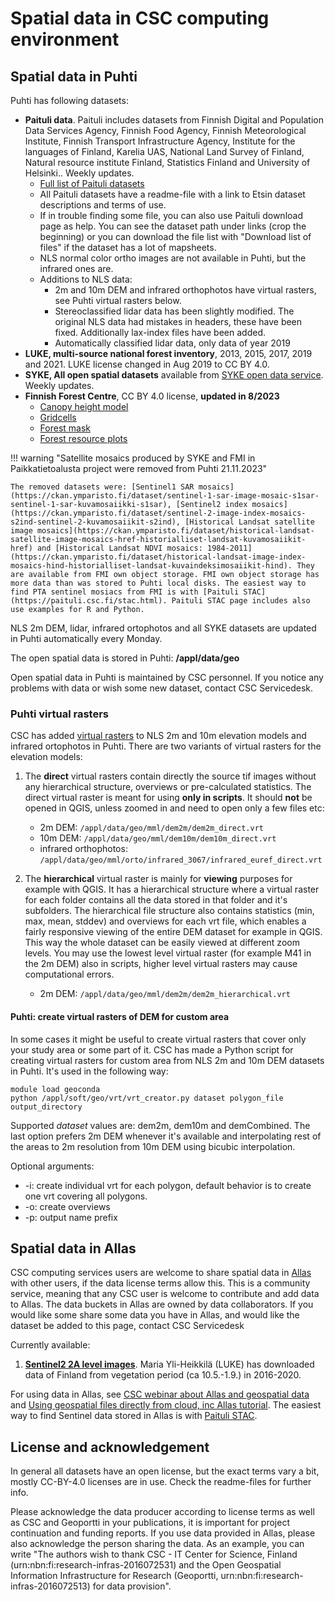 # Spatial data in CSC computing environment
## Spatial data in Puhti

Puhti has following datasets:

*   **Paituli data**. Paituli includes datasets from Finnish Digital and Population Data Services Agency, Finnish Food Agency, Finnish Meteorological Institute, Finnish Transport Infrastructure Agency, Institute for the languages of Finland, Karelia UAS, National Land Survey of Finland, Natural resource institute Finland, Statistics Finland and University of Helsinki.. Weekly updates. 
    -   [Full list of Paituli datasets](https://paituli.csc.fi/metadata.html)
    -   All Paituli datasets have a readme-file with a link to Etsin dataset descriptions and terms of use.
    -   If in trouble finding some file, you can also use Paituli download page as help. You can see the dataset path under links (crop the beginning) or you can download the file list with "Download list of files" if the dataset has a lot of mapsheets.
    -   NLS normal color ortho images are not available in Puhti, but the infrared ones are.
    - Additions to NLS data:
        +   2m and 10m DEM and infrared orthophotos have virtual rasters, see Puhti virtual rasters below.
        +   Stereoclassified lidar data has been slightly modified. The original NLS data had mistakes in headers, these have been fixed. Additionally lax-index files have been added.
        + Automatically classified lidar data, only data of year 2019
*   **LUKE, multi-source national forest inventory**, 2013, 2015, 2017, 2019 and 2021. LUKE license changed in Aug 2019 to CC BY 4.0.
*   **SYKE, All open spatial datasets** available from [SYKE open data service](https://www.syke.fi/fi-FI/Avoin_tieto/Paikkatietoaineistot/Ladattavat_paikkatietoaineistot).  Weekly updates. 
*   **Finnish Forest Centre**, CC BY 4.0 license, **updated in 8/2023**
    * [Canopy height model](https://www.paikkatietohakemisto.fi/geonetwork/srv/fin/catalog.search#/metadata/0e7ad446-2999-4c94-ad0d-095991d8f80a)
    * [Gridcells](http://www.paikkatietohakemisto.fi/geonetwork/srv/fin/catalog.search#/metadata/3fa1beeb-ea6b-42b1-8e76-eb2bc8ac6d24)
    * [Forest mask](https://www.paikkatietohakemisto.fi/geonetwork/srv/fin/catalog.search#/metadata/df99fbd3-44b3-4ffc-b84a-9459f318d545)
    * [Forest resource plots](http://www.paikkatietohakemisto.fi/geonetwork/srv/fin/catalog.search#/metadata/332e5abf-63c2-4723-9c2d-4a926bbe587a)

!!! warning "Satellite mosaics produced by SYKE and FMI in Paikkatietoalusta project were removed from Puhti 21.11.2023"

    The removed datasets were: [Sentinel1 SAR mosaics](https://ckan.ymparisto.fi/dataset/sentinel-1-sar-image-mosaic-s1sar-sentinel-1-sar-kuvamosaiikki-s1sar), [Sentinel2 index mosaics](https://ckan.ymparisto.fi/dataset/sentinel-2-image-index-mosaics-s2ind-sentinel-2-kuvamosaiikit-s2ind), [Historical Landsat satellite image mosaics](https://ckan.ymparisto.fi/dataset/historical-landsat-satellite-image-mosaics-href-historialliset-landsat-kuvamosaiikit-href) and [Historical Landsat NDVI mosaics: 1984-2011](https://ckan.ymparisto.fi/dataset/historical-landsat-image-index-mosaics-hind-historialliset-landsat-kuvaindeksimosaiikit-hind). They are available from FMI own object storage. FMI own object storage has more data than was stored to Puhti local disks. The easiest way to find PTA sentinel mosiacs from FMI is with [Paituli STAC](https://paituli.csc.fi/stac.html). Paituli STAC page includes also use examples for R and Python.
     
NLS 2m DEM, lidar, infrared ortophotos and all SYKE datasets are updated in Puhti automatically every Monday.

The open spatial data is stored in Puhti: **/appl/data/geo**

Open spatial data in Puhti is maintained by CSC personnel. If you notice any problems with data or wish some new dataset, contact CSC Servicedesk.

### Puhti virtual rasters

CSC has added [virtual rasters](../../support/tutorials/gis/virtual-rasters.md) to NLS 2m and 10m elevation models and infrared ortophotos in Puhti. There are two variants of virtual rasters for the elevation models: 

1.  The **direct** virtual rasters contain directly the source tif images without any hierarchical structure, overviews or pre-calculated statistics. The direct virtual raster is meant for using **only in scripts**. It should **not** be opened in QGIS, unless zoomed in and need to open only a few files etc:
    *   2m DEM: `/appl/data/geo/mml/dem2m/dem2m_direct.vrt`
    *   10m DEM: `/appl/data/geo/mml/dem10m/dem10m_direct.vrt`
    *   infrared orthophotos: `/appl/data/geo/mml/orto/infrared_3067/infrared_euref_direct.vrt`

2.  The **hierarchical** virtual raster is mainly for **viewing** purposes for example with QGIS. It has a hierarchical structure where a virtual raster for each folder contains all the data stored in that folder and it's subfolders. The hierarchical file structure also contains statistics (min, max, mean, stddev) and overviews for each vrt file, which enables a fairly responsive viewing of the entire DEM dataset for example in QGIS. This way the whole dataset can be easily viewed at different zoom levels. You may use the lowest level virtual raster (for example M41 in the 2m DEM) also in scripts, higher level virtual rasters may cause computational errors.

    *   2m DEM: `/appl/data/geo/mml/dem2m/dem2m_hierarchical.vrt`

#### Puhti: create virtual rasters of DEM for custom area

In some cases it might be useful to create virtual rasters that cover only your study area or some part of it. CSC has made a Python script for creating virtual rasters for custom area from NLS 2m and 10m DEM datasets in Puhti. It's used in the following way:

```
module load geoconda
python /appl/soft/geo/vrt/vrt_creator.py dataset polygon_file output_directory
```

Supported _dataset_ values are: dem2m, dem10m and demCombined. The last option prefers 2m DEM whenever it's available and interpolating rest of the areas to 2m resolution from 10m DEM using bicubic interpolation.

Optional arguments:

*   -i: create individual vrt for each polygon, default behavior is to create one vrt covering all polygons.
*   -o: create overviews
*   -p: output name prefix

## Spatial data in Allas

CSC computing services users are welcome to share spatial data in [Allas](../Allas/index.md) with other users, if the data license terms allow this. This is a community service, meaning that any CSC user is welcome to contribute and add data to Allas. The data buckets in Allas are owned by data collaborators. If you would like some share some data you have in Allas, and would like the dataset be added to this page, contact CSC Servicedesk

Currently available:

1.  **[Sentinel2 2A level images](https://a3s.fi/sentinel-readme/README.txt)**. Maria Yli-Heikkilä (LUKE) has downloaded data of Finland from vegetation period (ca 10.5.-1.9.) in 2016-2020. 

For using data in Allas, see [CSC webinar about Allas and geospatial data](https://youtu.be/mnFXe2-dJ_g) and [Using geospatial files directly from cloud, inc Allas tutorial](../../support/tutorials/gis/gdal_cloud.md). The easiest way to find Sentinel data stored in Allas is with [Paituli STAC](https://paituli.csc.fi/stac.html).

## License and acknowledgement

In general all datasets have an open license, but the exact terms vary a bit, mostly CC-BY-4.0 licenses are in use. Check the readme-files for further info.

Please acknowledge the data producer according to license terms as well as CSC and Geoportti in your publications, it is important for project continuation and funding reports. If you use data provided in Allas, please also acknowledge the person sharing the data.
As an example, you can write "The authors wish to thank CSC - IT Center for Science, Finland (urn:nbn:fi:research-infras-2016072531) and the Open Geospatial Information Infrastructure for Research (Geoportti, urn:nbn:fi:research-infras-2016072513) for data provision".
